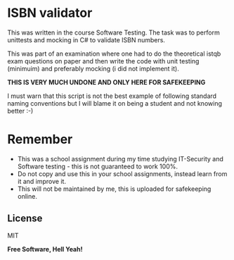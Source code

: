 # ISBN validator

This was written in the course Software Testing.
The task was to perform unittests and mocking in C# to validate ISBN numbers.

This was part of an examination where one had to do the theoretical istqb exam questions on paper and then write the code with unit testing (minimuim) and preferably mocking (i did not implement it).

**THIS IS VERY MUCH UNDONE AND ONLY HERE FOR SAFEKEEPING**


I must warn that this script is not the best example of following standard naming conventions but I will blame it on being a student and not knowing better :-)



# Remember

  - This was a school assignment during my time studying IT-Security and Software testing - this is not guaranteed to work 100%.
  - Do not copy and use this in your school assignments, instead learn from it and improve it.
  - This will not be maintained by me, this is uploaded for safekeeping online.

License
----

MIT


**Free Software, Hell Yeah!**
